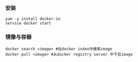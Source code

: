 ### 安装
```shell
yum -y install docker-io
service docker start
```

### 镜像与容器

```shell
docker search <image> #在docker index中搜索image
docker pull <image> #从docker registry server 中下拉image
```
